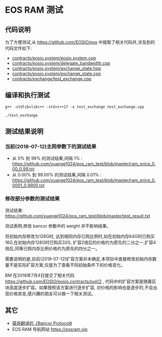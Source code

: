 # EOS RAM 测试

## 代码说明
为了方便测试,从 https://github.com/EOSIO/eos 中提取了相关代码并,涉及到的代码文件如下:
- [contracts/eosio.system/eosio.system.cpp](https://github.com/EOSIO/eos/blob/v1.0.9/contracts/eosio.system/eosio.system.cpp)
- [contracts/eosio.system/delegate_bandwidth.cpp](https://github.com/EOSIO/eos/blob/v1.0.9/contracts/eosio.system/delegate_bandwidth.cpp)
- [contracts/eosio.system/exchange_state.hpp](https://github.com/EOSIO/eos/blob/v1.0.9/contracts/eosio.system/exchange_state.hpp)
- [contracts/eosio.system/exchange_state.cpp](https://github.com/EOSIO/eos/blob/v1.0.9/contracts/eosio.system/exchange_state.cpp)
- [contracts/exchange/test_exchange.cpp](https://github.com/EOSIO/eos/blob/v1.0.9/contracts/exchange/test_exchange.cpp)

## 编译和执行测试
```
g++ -stdlib=libc++ -std=c++17 -o test_exchange test_exchange.cpp

./test_exchange
```

## 测试结果说明

### 当前(2018-07-12)主网参数下的测试结果
- 从 0% 到 99% 的测试结果,间隔 1% : https://github.com/yuange1024/eos_ram_test/blob/master/ram_price_0.00_0.99.txt
- 从 0.00% 到 99.00% 的测试结果,间隔 0.01% :  https://github.com/yuange1024/eos_ram_test/blob/master/ram_price_0.0001_0.9900.txt

### 修改部分参数的测试结果
测试结果: https://github.com/yuange1024/eos_ram_test/blob/master/test_result.txt

测试表明,修改 bancor 参数中的 weight 并不影响结果。 
 
将初始内存修改为128G时, 达到相同内存已购比例时,如在初始内存64G时已购买16G,在初始内存128G时已购买32G, 扩容2倍后的价格约为原先的二分之一,扩容4倍后,同等已购内存比例价格约为原先的四分之一。

需要说明的是,目前(2018-07-12)扩容方案并未确定,本项目中直接修改初始内存数量不是实际扩容方案,仅是为了查看不同初始条件下的价格变化。

BM 在2018年7月4日提交了相关代码 https://github.com/EOSIO/eosio.contracts/pull/2 , 代码中的扩容方案是随着区块高度逐步扩容。如果按照该方案进行逐步扩容, 对价格的影响也是逐步的,不会出现价格突变,感兴趣的朋友可以做一下相关测试。
 
## 其它
- [猿哥翻译的《Bancor Protocol》](https://mp.weixin.qq.com/s/b_iekZpjF-oR2Gvm-5Ljsw)
- EOS RAM 导航网站  https://eosram.vip
